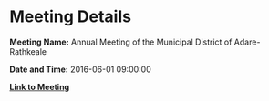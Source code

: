# Meeting Details

**Meeting Name:** Annual Meeting of the Municipal District of Adare-Rathkeale

**Date and Time:** 2016-06-01 09:00:00

**[Link to Meeting](https://www.limerick.ie/council/whats-on/annual-meeting-municipal-district-adare-rathkeale-0)**

